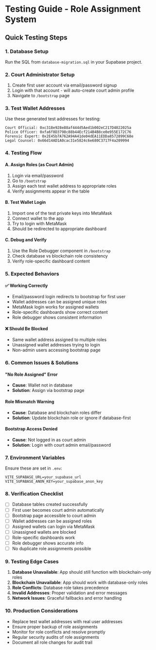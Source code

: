# Testing Guide - Role Assignment System

## Quick Testing Steps

### 1. Database Setup

Run the SQL from `database-migration.sql` in your Supabase project.

### 2. Court Administrator Setup

1. Create first user account via email/password signup
2. Login with that account - will auto-create court admin profile
3. Navigate to `/bootstrap` page

### 3. Test Wallet Addresses

Use these generated test addresses for testing:

```
Court Official: 0xc318e928e88af444d5Aed1b002eC217D4022025a
Police Officer: 0xfa6f8D3798c88b44Ecf214B4B8ce0e955E172C76
Forensic Expert: 0x2E45b7A762A94A41de04dEA11EDDa8572899C68e
Legal Counsel: 0x66d14AD1A0cac31e5824c6e680C3717F4a209994
```

### 4. Testing Flow

#### A. Assign Roles (as Court Admin)

1. Login via email/password
2. Go to `/bootstrap`
3. Assign each test wallet address to appropriate roles
4. Verify assignments appear in the table

#### B. Test Wallet Login

1. Import one of the test private keys into MetaMask
2. Connect wallet to the app
3. Try to login with MetaMask
4. Should be redirected to appropriate dashboard

#### C. Debug and Verify

1. Use the Role Debugger component in `/bootstrap`
2. Check database vs blockchain role consistency
3. Verify role-specific dashboard content

### 5. Expected Behaviors

#### ✅ Working Correctly

- Email/password login redirects to bootstrap for first user
- Wallet addresses can be assigned unique roles
- MetaMask login works for assigned wallets
- Role-specific dashboards show correct content
- Role debugger shows consistent information

#### ❌ Should Be Blocked

- Same wallet address assigned to multiple roles
- Unassigned wallet addresses trying to login
- Non-admin users accessing bootstrap page

### 6. Common Issues & Solutions

#### "No Role Assigned" Error

- **Cause**: Wallet not in database
- **Solution**: Assign via bootstrap page

#### Role Mismatch Warning

- **Cause**: Database and blockchain roles differ
- **Solution**: Update blockchain role or ignore if database-first

#### Bootstrap Access Denied

- **Cause**: Not logged in as court admin
- **Solution**: Login with court admin email/password

### 7. Environment Variables

Ensure these are set in `.env`:

```
VITE_SUPABASE_URL=your_supabase_url
VITE_SUPABASE_ANON_KEY=your_supabase_anon_key
```

### 8. Verification Checklist

- [ ] Database tables created successfully
- [ ] First user becomes court admin automatically
- [ ] Bootstrap page accessible to court admin
- [ ] Wallet addresses can be assigned roles
- [ ] Assigned wallets can login via MetaMask
- [ ] Unassigned wallets are blocked
- [ ] Role-specific dashboards work
- [ ] Role debugger shows accurate info
- [ ] No duplicate role assignments possible

### 9. Testing Edge Cases

1. **Database Unavailable**: App should still function with blockchain-only roles
2. **Blockchain Unavailable**: App should work with database-only roles
3. **Role Conflicts**: Database role takes precedence
4. **Invalid Addresses**: Proper validation and error messages
5. **Network Issues**: Graceful fallbacks and error handling

### 10. Production Considerations

- Replace test wallet addresses with real user addresses
- Ensure proper backup of role assignments
- Monitor for role conflicts and resolve promptly
- Regular security audits of role assignments
- Document all role changes for audit trail
